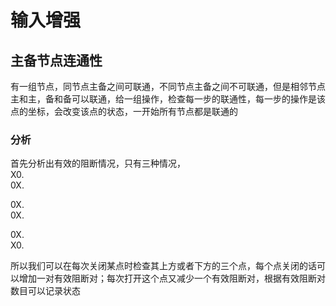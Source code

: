 # 输入增强
## 主备节点连通性
有一组节点，同节点主备之间可联通，不同节点主备之间不可联通，但是相邻节点主和主，备和备可以联通，给一组操作，检查每一步的联通性，每一步的操作是该点的坐标，会改变该点的状态，一开始所有节点都是联通的
### 分析
首先分析出有效的阻断情况，只有三种情况，   
X0.  
0X.  

0X.  
0X.  

0X.  
X0. 

所以我们可以在每次关闭某点时检查其上方或者下方的三个点，每个点关闭的话可以增加一对有效阻断对；每次打开这个点又减少一个有效阻断对，根据有效阻断对数目可以记录状态

